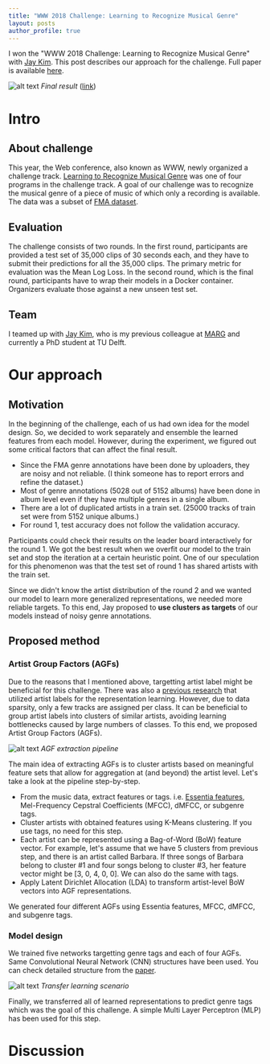 ```yaml
---
title: "WWW 2018 Challenge: Learning to Recognize Musical Genre"
layout: posts
author_profile: true
---
```


I won the "WWW 2018 Challenge: Learning to Recognize Musical Genre" with [Jay Kim](https://www.tudelft.nl/en/eemcs/the-faculty/departments/intelligent-systems/multimedia-computing/people/jaehun-jay-kim/). This post describes our approach for the challenge. Full paper is available [here](https://dl.acm.org/citation.cfm?id=3191823).

![alt text](../images/www/leader.png "Final result")
*Final result* ([link](https://zenodo.org/record/1243501#.WvVzUdOFNge))


# Intro
## About challenge
This year, the Web conference, also known as WWW, newly organized a challenge track. [Learning to Recognize Musical Genre](https://www.crowdai.org/challenges/www-2018-challenge-learning-to-recognize-musical-genre) was one of four programs in the challenge track. A goal of our challenge was to recognize the musical genre of a piece of music of which only a recording is available. The data was a subset of [FMA dataset](https://github.com/mdeff/fma).

## Evaluation
The challenge consists of two rounds. In the first round, participants are provided a test set of 35,000 clips of 30 seconds each, and they have to submit their predictions for all the 35,000 clips. The primary metric for evaluation was the Mean Log Loss. In the second round, which is the final round, participants have to wrap their models in a Docker container. Organizers evaluate those against a new unseen test set.

## Team
I teamed up with [Jay Kim](https://www.tudelft.nl/en/eemcs/the-faculty/departments/intelligent-systems/multimedia-computing/people/jaehun-jay-kim/), who is my previous colleague at [MARG](http://marg.snu.ac.kr/) and currently a PhD student at TU Delft.

# Our approach
## Motivation
In the beginning of the challenge, each of us had own idea for the model design. So, we decided to work separately and ensemble the learned features from each model. However, during the experiment, we figured out some critical factors that can affect the final result.

- Since the FMA genre annotations have been done by uploaders, they are noisy and not reliable. (I think someone has to report errors and refine the dataset.)
- Most of genre annotations (5028 out of 5152 albums) have been done in album level even if they have multiple genres in a single album.
- There are a lot of duplicated artists in a train set. (25000 tracks of train set were from 5152 unique albums.)
- For round 1, test accuracy does not follow the validation accuracy.

Participants could check their results on the leader board interactively for the round 1. We got the best result when we overfit our model to the train set and stop the iteration at a certain heuristic point. One of our speculation for this phenomenon was that the test set of round 1 has shared artists with the train set.

Since we didn't know the artist distribution of the round 2 and we wanted our model to learn more generalized representations, we needed more reliable targets. To this end, Jay proposed to **use clusters as targets** of our models instead of noisy genre annotations.

## Proposed method
### Artist Group Factors (AGFs)
Due to the reasons that I mentioned above, targetting artist label might be beneficial for this challenge. There was also a [previous research](https://arxiv.org/abs/1710.06648) that utilized artist labels for the representation learning. However, due to data sparsity, only a few tracks are assigned per class. It can be beneficial to group artist labels into clusters of similar artists, avoiding learning bottlenecks caused by large numbers of classes. To this end, we proposed Artist Group Factors (AGFs).

![alt text](../images/www/agf.png "AGFs")
*AGF extraction pipeline*

The main idea of extracting AGFs is to cluster artists based on meaningful feature sets that allow for aggregation at (and beyond) the artist level. Let's take a look at the pipeline step-by-step.

- From the music data, extract features or tags. i.e. [Essentia features](http://essentia.upf.edu/documentation/streaming_extractor_music.html), Mel-Frequency Cepstral Coefficients (MFCC), dMFCC, or subgenre tags.
- Cluster artists with obtained features using K-Means clustering. If you use tags, no need for this step.
- Each artist can be represented using a Bag-of-Word (BoW) feature vector. For example, let's assume that we have 5 clusters from previous step, and there is an artist called Barbara. If three songs of Barbara belong to cluster #1 and four songs belong to cluster #3, her feature vector might be [3, 0, 4, 0, 0]. We can also do the same with tags.
- Apply Latent Dirichlet Allocation (LDA) to transform artist-level BoW vectors into AGF representations.

We generated four different AGFs using Essentia features, MFCC, dMFCC, and subgenre tags.

### Model design
We trained five networks targetting genre tags and each of four AGFs. Same Convolutional Neural Network (CNN) structures have been used. You can check detailed structure from the [paper](https://dl.acm.org/citation.cfm?id=3191823).

![alt text](../images/www/transfer.png "transfer")
*Transfer learning scenario*

Finally, we transferred all of learned representations to predict genre tags which was the goal of this challenge. A simple Multi Layer Perceptron (MLP) has been used for this step.

# Discussion